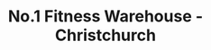 ---
title: "No.1 Fitness Warehouse - Christchurch"
url: /christchurch/no-1-fitness-warehouse-christchurch/
shop: Einkaufszentrum
---